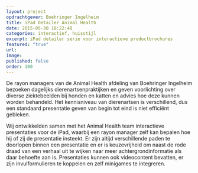 ```yaml
---
layout: project
opdrachtgever: Boehringer Ingelheim
title: iPad Detailer Animal Health
date: 2015-05-30 16:22:48
categories: interactief, huisstijl
excerpt: iPad detailer serie voor interactieve productbrochures
featured: "true"
url:
image:
published: false
order: 100
---
```

De rayon managers van de Animal Health afdeling van Boehringer Ingelheim bezoeken dagelijks dierenartsenpraktijken en geven voorlichting over diverse ziektebeelden bij honden en katten en advies hoe deze kunnen worden behandeld. Het kennisniveau van dierenartsen is verschillend, dus een standaard presentatie geven van begin tot eind is niet efficiënt gebleken.

Wij ontwikkelden samen met het Animal Health team interactieve presentaties voor de iPad, waarbij een rayon manager zelf kan bepalen hoe hij of zij de presentatie insteekt. Er zijn altijd verschillende paden te doorlopen binnen een presentatie en er is keuzevrijheid om naast de rode draad van een verhaal uit te wijken naar meer achtergrondinformatie als daar behoefte aan is. Presentaties kunnen ook videocontent bevatten, er zijn invulformulieren te koppelen en zelf minigames te integreren.
